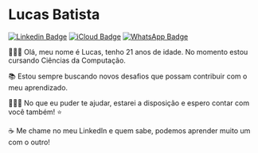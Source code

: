 # Lucas Batista

[![Linkedin Badge](https://img.shields.io/badge/-lucasbaquino-020887?style=flat-square&logo=Linkedin&logoColor=white&link=https://www.linkedin.com/in/lucasbaquino/)](https://www.linkedin.com/in/lucasbaquino/) [![iCloud Badge](https://img.shields.io/badge/-lucasbaquino@icloud.com-88ccf1?style=flat-square&logo=Apple&logoColor=white&link=mailto:lucasbaquino@icloud.com)](mailto:lucasbaquino@icloud.com) [![WhatsApp Badge](https://img.shields.io/badge/-WhatsApp-26B03D?style=flat-square&logo=WhatsApp&logoColor=white&link=https://api.whatsapp.com/send?phone=5511991257551)](https://api.whatsapp.com/send?phone=5511991257551)

🙋🏻‍♂️ Olá, meu nome é Lucas, tenho 21 anos de idade. No momento estou cursando Ciências da Computação.

📚 Estou sempre buscando novos desafios que possam contribuir com o meu aprendizado.

💁🏻‍♂️ No que eu puder te ajudar, estarei a disposição e espero contar com você também! ⭐️

☕️ Me chame no meu LinkedIn e quem sabe, podemos aprender muito um com o outro!
